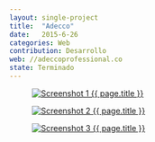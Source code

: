 ```yaml
---
layout: single-project
title:  "Adecco"
date:   2015-6-26
categories: Web
contribution: Desarrollo
web: //adeccoprofessional.co
state: Terminado
---
```


<figure class="single-project__image">
	<a href="{{ page.web }}" target="_blank">
		<img src="{{ post.url }}/images/adecco/Screenshot_1-min.png" alt="Screenshot 1 {{ page.title }}">
	</a>
</figure>
<figure class="single-project__image">
	<a href="{{ page.web }}" target="_blank">
		<img src="{{ post.url }}/images/adecco/Screenshot_2-min.png" alt="Screenshot 2 {{ page.title }}">
	</a>
</figure>
<figure class="single-project__image">
	<a href="{{ page.web }}" target="_blank">
		<img src="{{ post.url }}/images/adecco/Screenshot_3-min.png" alt="Screenshot 3 {{ page.title }}">
	</a>
</figure>